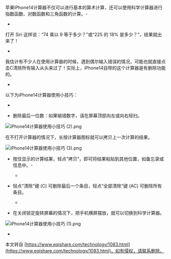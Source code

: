 苹果iPhone14计算器不仅可以进行基本的算术计算，还可以使用科学计算器进行指数函数、对数函数和三角函数的计算。-

-

打开 Siri 这样说：“74 乘以 9 等于多少？”或“225 的 18% 是多少？”，结果就出来了！

-

我估计有不少人在使用计算器的时候，遇到偶尔输入错误的情况，可能也就直接点击C清除所有输入从头来过了！实际上，iPhone14自带的这个计算器是有删除功能的。

-

以下为iPhone14计算器使用小技巧：

-

*   删除最后一位数：如果输错数字，请在屏幕顶部向左或向右轻扫。
    

![iPhone14计算器使用小技巧 (2).png](https://www.eqishare.com/zb_users/upload/2023/05/202305221684727590522704.png)

在不打开计算器的情况下，长按计算器图标就可以拷贝上一次计算的结果。

![iPhone14计算器使用小技巧 (3).png](https://www.eqishare.com/zb_users/upload/2023/05/202305221684727590498683.png)

*   按住显示的计算结果，轻点“拷贝”，即可将结果粘贴到其他位置，如备忘录或信息中。-
    
    -
    
*   轻点“清除”键 (C) 可删除最后一个条目，轻点“全部清除”键 (AC) 可删除所有条目。
    
    -
    
*   在关闭锁定旋转屏幕的情况下，把手机横屏摆放，就可以切换到科学计算器。
    

![iPhone14计算器使用小技巧 (1).png](https://www.eqishare.com/zb_users/upload/2023/05/202305221684727590482717.png)

-

本文转自 [https://www.eqishare.com/technology/1083.html](https://www.eqishare.com/technology/1083.html)，如有侵权，请联系删除。